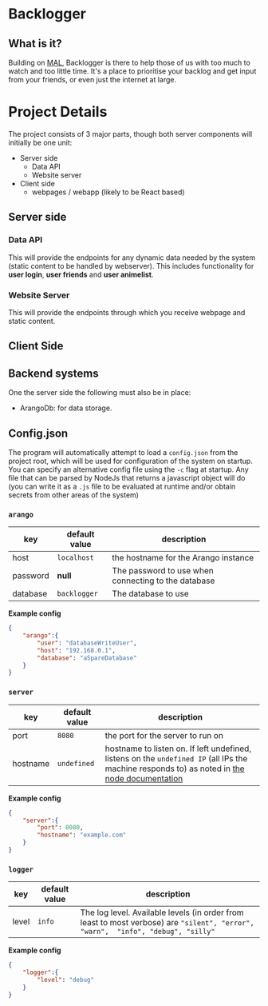 # Backlogger
## What is it?
Building on [MAL](myanimelist.net), Backlogger is there to help those of us with too much to watch and too little time.
It's a place to prioritise your backlog and get input from your friends, or even just the internet at large.

# Project Details
The project consists of 3 major parts, though both server components will initially be one unit:
- Server side
  - Data API
  - Website server
- Client side
  - webpages / webapp (likely to be React based)

## Server side
### Data API
This will provide the endpoints for any dynamic data needed by the system (static content to be handled by webserver).
This includes functionality for __user login__, __user friends__ and __user animelist__.

### Website Server
This will provide the endpoints through which you receive webpage and static content.

## Client Side

## Backend systems
One the server side the following must also be in place:
- ArangoDb: for data storage.



## Config.json
The program will automatically attempt to load a `config.json` from the project root, which will be used for configuration of the system on startup. You can specify an alternative config file using the `-c` flag at startup. Any file that can be parsed by NodeJs that returns a javascript object will do (you can write it as a `.js` file to be evaluated at runtime and/or obtain secrets from other areas of the system)


### `arango`
| key |default value | description |
| - | - | - |
| host |`localhost` | the hostname for the Arango instance |
| password | __null__ | The password to use when connecting to the database |
| database | `backlogger` | The database to use |


__Example config__
```json
{
    "arango":{
        "user": "databaseWriteUser",
        "host": "192.168.0.1",
        "database": "aSpareDatabase"
    }
}
```

### `server`
| key |default value | description |
| - | - | - |
| port | `8080` | the port for the server to run on |
| hostname | `undefined` | hostname to listen on. If left undefined, listens on the `undefined IP` (all IPs the machine responds to) as noted in [the node documentation](https://nodejs.org/api/http.html#http_server_listen_port_hostname_backlog_callback) |


__Example config__
```json
{
    "server":{
        "port": 8080,
        "hostname": "example.com"
    }
}
```

### `logger`
| key |default value | description |
| - | - | - |
| level | `info` | The log level. Available levels (in order from least to most verbose) are `"silent", "error", "warn",  "info", "debug", "silly"` |


__Example config__
```json
{
    "logger":{
        "level": "debug"
    }
}
```